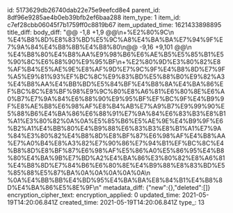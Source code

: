 id: 5173629db26740dab22e75e9eefcd8e4
parent_id: 8df96e9285ae4b0eb39bfb2ef6baa288
item_type: 1
item_id: c7ef28cbb06045f7b1759ff0c8819b67
item_updated_time: 1621433898895
title_diff: 
body_diff: "@@ -1,8 +1,9 @@\\n+%E2%80%9C\\n %E4%B8%8D%E8%83%BD%E5%9C%A8%E4%BA%BA%E7%94%9F%E7%9A%84%E4%B8%8B%E4%B8%80\\n@@ -9,16 +9,101 @@\\n %E4%B8%80%E4%B8%AA%E9%98%B6%E6%AE%B5%E5%85%B1%E5%90%8C%E6%88%90%E9%95%BF\\n+%E2%80%9D%E3%80%82%E8%AF%B4%E5%AE%9E%E8%AF%9D%E7%9C%9F%E4%B8%8D%E7%9F%A5%E9%81%93%EF%BC%8C%E9%83%BD%E5%88%B0%E9%82%A3%E4%B8%AA%E4%BB%BD%E5%84%BF%E4%B8%8A%E4%BA%86%EF%BC%8C%E8%BF%98%E9%9C%80%E8%A6%81%E6%80%8E%E6%A0%B7%E7%9A%84%E6%88%90%E9%95%BF%EF%BC%9F%E4%B9%9F%E8%AE%B8%E6%98%AF%E8%B4%AB%E7%A9%B7%E9%99%90%E5%88%B6%E4%BA%86%E6%88%91%E7%9A%84%E6%83%B3%E8%B1%A1%E3%80%82%0A%0A%E5%85%B6%E5%AE%9E%E4%B9%9F%E6%B2%A1%E4%BB%80%E4%B9%88%E6%83%B3%E8%B1%A1%E7%9A%84%E3%80%82%E4%B8%8D%E8%BF%87%E6%98%AF%E4%B8%AA%E7%A0%B4%E8%A3%82%E7%90%86%E7%94%B1%EF%BC%8C%E4%B8%8D%E8%BF%87%E6%98%AF%E5%86%A0%E5%86%95%E4%B8%80%E4%BA%9B%E7%BD%A2%E4%BA%86%E3%80%82%E8%A6%81%E4%B8%8D%E7%84%B6%E6%80%8E%E4%B9%88%E8%83%BD%E5%85%88%E5%87%BA%0A%0A%0A%0A%0A\\n %0A%E4%BB%BB%E4%BD%95%E4%BA%BA%E8%84%B1%E4%B8%8D%E4%BA%86%E5%8E%9F\\n"
metadata_diff: {"new":{},"deleted":[]}
encryption_cipher_text: 
encryption_applied: 0
updated_time: 2021-05-19T14:20:06.841Z
created_time: 2021-05-19T14:20:06.841Z
type_: 13